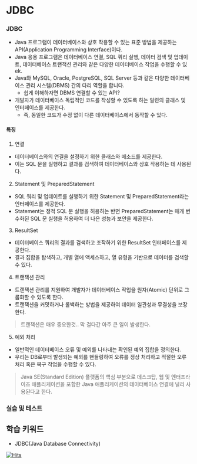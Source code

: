 # JDBC

### JDBC
- Java 프로그램이 데이터베이스와 상호 작용할 수 있는 표준 방법을 제공하는 API(Application Programming Interface)이다.
- Java 응용 프로그램은 데이터베이스 연결, SQL 쿼리 실행, 데이터 검색 및 업데이트, 데이터베이스 트랜잭션 관리와 같은 다양한 데이터베이스 작업을 수행할 수 있ek.
- Java와 MySQL, Oracle, PostgreSQL, SQL Server 등과 같은 다양한 데이터베이스 관리 시스템(DBMS) 간의 다리 역할을 합니다.
    - 쉽게 이해하자면 DBMS 연결할 수 있는 API?
- 개발자가 데이터베이스 독립적인 코드를 작성할 수 있도록 하는 일련의 클래스 및 인터페이스를 제공한다. 
    - 즉, 동일한 코드가 수정 없이 다른 데이터베이스에서 동작할 수 있다.

#### 특징
1. 연결 
  - 데이터베이스와의 연결을 설정하기 위한 클래스와 메소드를 제공한다. 
  - 이는 SQL 문을 실행하고 결과를 검색하여 데이터베이스와 상호 작용하는 데 사용된다.

2. Statement 및 PreparedStatement
  - SQL 쿼리 및 업데이트를 실행하기 위한 Statement 및 PreparedStatement라는 인터페이스를 제공한다. 
  - Statement는 정적 SQL 문 실행을 허용하는 반면 PreparedStatement는 매개 변수화된 SQL 문 실행을 허용하여 더 나은 성능과 보안을 제공한다.

3. ResultSet 
  - 데이터베이스 쿼리의 결과를 검색하고 조작하기 위한 ResultSet 인터페이스를 제공한다. 
  - 결과 집합을 탐색하고, 개별 열에 액세스하고, 열 유형을 기반으로 데이터를 검색할 수 있다.

4. 트랜잭션 관리
  - 트랜잭션 관리를 지원하여 개발자가 데이터베이스 작업을 원자(Atomic) 단위로 그룹화할 수 있도록 한다. 
  - 트랜잭션을 커밋하거나 롤백하는 방법을 제공하여 데이터 일관성과 무결성을 보장한다.

> 트랜잭션은 매우 중요한것.. 막 걸다간 아주 큰 일이 발생한다.

5. 예외 처리
  - 일반적인 데이터베이스 오류 및 예외를 나타내는 확인된 예외 집합을 정의한다. 
  - 우리는 DB로부터 발생되는 예외를 핸들링하여 오류를 정상 처리하고 적절한 오류 처리 혹은 복구 작업을 수행할 수 있다.


> Java SE(Standard Edition) 플랫폼의 핵심 부분으로 데스크탑, 웹 및 엔터프라이즈 애플리케이션을 포함한 Java 애플리케이션의 데이터베이스 연결에 널리 사용된다고 한다.


### 실습 및 테스트

## 학습 키워드
- JDBC(Java Database Connectivity)



[![Hits](https://hits.sh/p-ej.gitbook.io/devroad-backend/megatera-backend/introduction.svg)](https://hits.sh/p-ej.gitbook.io/devroad-backend/megatera-backend/introduction/)
